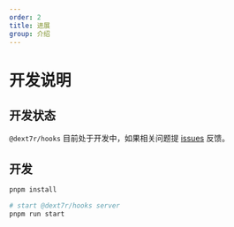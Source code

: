 ```yaml
---
order: 2
title: 进展
group: 介绍
---
```


# 开发说明

## 开发状态

`@dext7r/hooks` 目前处于开发中，如果相关问题提 [issues](https://github.com/h7ml/hooks/issues) 反馈。

## 开发

```bash
pnpm install

# start @dext7r/hooks server
pnpm run start
```
